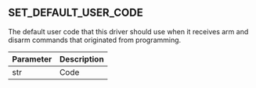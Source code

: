 ## SET_DEFAULT_USER_CODE

The default user code that this driver should use when it receives arm and disarm commands that originated from programming.


| Parameter | Description |
| --- | --- |
| str | Code |

